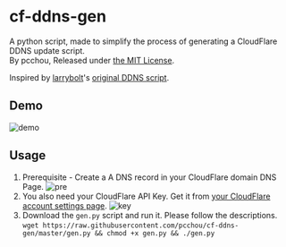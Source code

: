 cf-ddns-gen
===========

A python script, made to simplify the process of generating a CloudFlare DDNS update script.<br>
By pcchou, Released under [the MIT License](https://github.com/pcchou/cf-ddns-gen/LICENSE).

Inspired by [larrybolt](https://github.com/larrybolt)'s [original DDNS script](https://gist.github.com/larrybolt/6295160).

Demo
----
![demo](https://cloud.githubusercontent.com/assets/5615415/8146876/dc64db98-1283-11e5-89d7-ca0b9532e0cd.png)

Usage
-----
1. Prerequisite - Create a A DNS record in your CloudFlare domain DNS Page.
![pre](https://cloud.githubusercontent.com/assets/5615415/8146875/d99d2366-1283-11e5-9082-1c3cfe333af6.png)
2. You also need your CloudFlare API Key. Get it from [your CloudFlare account settings page](https://www.cloudflare.com/a/account/my-account).
![key](https://cloud.githubusercontent.com/assets/5615415/8147337/c6614b06-1297-11e5-82f5-c2096442a2a3.png)
3. Download the `gen.py` script and run it. Please follow the descriptions.
  `wget https://raw.githubusercontent.com/pcchou/cf-ddns-gen/master/gen.py && chmod +x gen.py && ./gen.py`
